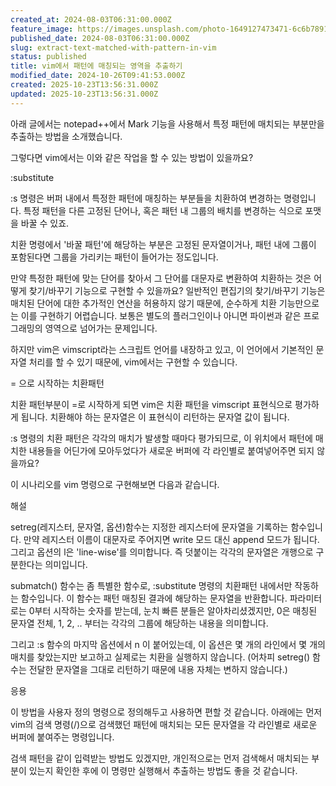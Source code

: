 ```yaml
---
created_at: 2024-08-03T06:31:00.000Z
feature_image: https://images.unsplash.com/photo-1649127473471-6c6b78919415?crop=entropy&cs=tinysrgb&fit=max&fm=jpg&ixid=M3wxMTc3M3wwfDF8c2VhcmNofDJ8fGV4dHJhY3R8ZW58MHx8fHwxNzI5NjA3MTk1fDA&ixlib=rb-4.0.3&q=80&w=2000
published_date: 2024-08-03T06:31:00.000Z
slug: extract-text-matched-with-pattern-in-vim
status: published
title: vim에서 패턴에 매칭되는 영역을 추출하기
modified_date: 2024-10-26T09:41:53.000Z
created: 2025-10-23T13:56:31.000Z
updated: 2025-10-23T13:56:31.000Z
---
```


아래 글에서는 notepad++에서 Mark 기능을 사용해서 특정 패턴에 매치되는 부분만을 추출하는 방법을 소개했습니다. 

그렇다면 vim에서는 이와 같은 작업을 할 수 있는 방법이 있을까요?

:substitute

:s 명령은 버퍼 내에서 특정한 패턴에 매칭하는 부분들을 치환하여 변경하는 명령입니다. 특정 패턴을 다른 고정된 단어나, 혹은 패턴 내 그룹의 배치를 변경하는 식으로 포맷을 바꿀 수 있죠. 

치환 명령에서 '바꿀 패턴'에 해당하는 부분은 고정된 문자열이거나, 패턴 내에 그룹이 포함된다면 그룹을 가리키는 패턴이 들어가는 정도입니다. 

만약 특정한 패턴에 맞는 단어를 찾아서 그 단어를 대문자로 변환하여 치환하는 것은 어떻게 찾기/바꾸기 기능으로 구현할 수 있을까요? 일반적인 편집기의 찾기/바꾸기 기능은 매치된 단어에 대한 추가적인 연산을 허용하지 않기 때문에, 순수하게 치환 기능만으로는 이를 구현하기 어렵습니다. 보통은 별도의 플러그인이나 아니면 파이썬과 같은 프로그래밍의 영역으로 넘어가는 문제입니다. 

하지만 vim은 vimscript라는 스크립트 언어를 내장하고 있고, 이 언어에서 기본적인 문자열 처리를 할 수 있기 때문에, vim에서는 구현할 수 있습니다. 

\= 으로 시작하는 치환패턴

치환 패턴부분이 \=로 시작하게 되면 vim은 치환 패턴을 vimscript 표현식으로 평가하게 됩니다. 치환해야 하는 문자열은 이 표현식이 리턴하는 문자열 값이 됩니다. 

:s 명령의 치환 패턴은 각각의 매치가 발생할 때마다 평가되므로, 이 위치에서 패턴에 매치한 내용들을 어딘가에 모아두었다가 새로운 버퍼에 각 라인별로 붙여넣어주면 되지 않을까요? 

이 시나리오를 vim 명령으로 구현해보면 다음과 같습니다. 

해설

setreg(레지스터, 문자열, 옵션)함수는 지정한 레지스터에 문자열을 기록하는 함수입니다. 만약 레지스터 이름이 대문자로 주어지면 write 모드 대신 append 모드가 됩니다. 그리고 옵션의 l은 'line-wise'를 의미합니다. 즉 덧붙이는 각각의 문자열은 개행으로 구분한다는 의미입니다. 

submatch() 함수는 좀 특별한 함수로, :substitute 명령의 치환패턴 내에서만 작동하는 함수입니다. 이 함수는 패턴 매칭된 결과에 해당하는 문자열을 반환합니다. 파라미터로는 0부터 시작하는 숫자를 받는데, 눈치 빠른 분들은 알아차리셨겠지만, 0은 매칭된 문자열 전체, 1, 2, .. 부터는 각각의 그룹에 해당하는 내용을 의미합니다. 

그리고 :s 함수의 마지막 옵션에서 n 이 붙어있는데, 이 옵션은 몇 개의 라인에서 몇 개의 매치를 찾았는지만 보고하고 실제로는 치환을 실행하지 않습니다. (어차피 setreg() 함수는 전달한 문자열을 그대로 리턴하기 때문에 내용 자체는 변하지 않습니다.)

응용

이 방법을 사용자 정의 명령으로 정의해두고 사용하면 편할 것 같습니다. 아래에는 먼저 vim의 검색 명령(/)으로 검색했던 패턴에 매치되는 모든 문자열을 각 라인별로 새로운 버퍼에 붙여주는 명령입니다. 

검색 패턴을 같이 입력받는 방법도 있겠지만, 개인적으로는 먼저 검색해서 매치되는 부분이 있는지 확인한 후에 이 명령만 실행해서 추출하는 방법도 좋을 것 같습니다.